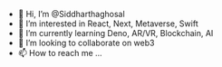 - 👋 Hi, I’m @Siddharthaghosal
- 👀 I’m interested in React, Next,  Metaverse, Swift
- 🌱 I’m currently learning Deno, AR/VR, Blockchain, AI
- 💞️ I’m looking to collaborate on web3
- 📫 How to reach me ...

<!---
Siddharthaghosal/Siddharthaghosal is a ✨ special ✨ repository because its `README.md` (this file) appears on your GitHub profile.
You can click the Preview link to take a look at your changes.
--->
